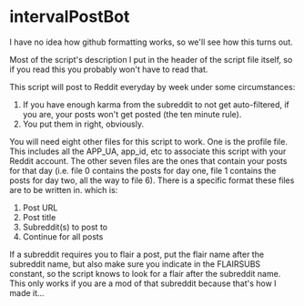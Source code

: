 # intervalPostBot
I have no idea how github formatting works, so we'll see how this turns out.

Most of the script's description I put in the header of the script file itself, so if you read this you probably won't have to read that.

This script will post to Reddit everyday by week under some circumstances:

1. If you have enough karma from the subreddit to not get auto-filtered, if you are, your posts won't get posted (the ten minute rule).
2. You put them in right, obviously.

You will need eight other files for this script to work. One is the profile file. This includes all the APP_UA, app_id, etc to associate this script with your Reddit account. The other seven files are the ones that contain your posts for that day (i.e. file 0 contains the posts for day one, file 1 contains the posts for day two, all the way to file 6). There is a specific format these files are to be written in. which is:

1. Post URL
2. Post title
3. Subreddit(s) to post to
4. Continue for all posts

If a subreddit requires you to flair a post, put the flair name after the subreddit name, but also make sure you indicate in the FLAIRSUBS constant, so the script knows to look for a flair after the subreddit name. This only works if you are a mod of that subreddit because that's how I made it...
